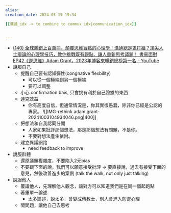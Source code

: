 ```yaml
---  
alias:  
creation_date: 2024-05-15 19:34  

[[溝通_idx -> to combine to commux idx|communication_idx]]


---  
```


- [(140) 全球熱銷上百萬冊，顛覆思維盲點的心理學！溝通總是鬼打牆？頂尖人士辯論的心理學技巧，教你挑戰既有觀點、讓人重新思考議題！ 書來面對EP42《逆思維》Adam Grant，2023年博客來暢銷總榜第一名 - YouTube](https://www.youtube.com/watch?v=vZLChXoMm24)
- 說服自己
    - 提醒自己要有認知彈性(congnative flexbility)
	    - 可以從一個極端到另一個極端 
	    - 要可以調整
	- 小心 confirmation bais, 只會挑有利於自己證據的東西
    - 達克效益
	    - 你有高度自信，但通常情況是，你其實很愚蠢，除非你已經是公認的專家。
        ![[IMG-rethink adam grant-20241003104934046.png|400]]
    - 把想法和自我認同分開
        - 人家如果批評那個想法，那是那個想法有問題，不是你。
        - 不要對想法產生依附。
    - 建立異議網路
        - need feedback to improve
- 說服群體
    - 還原議題複雜度，不要陷入2元bias
    - 不要跟下面的說，我們可以願意接受批評 → 要直接說，過去有接受下面的意見，然後改善進步的案例 (talk the walk, not only just talking)
- 說服他人
    - 覆議他人，先理解他人觀念，讓對方可以知道我們是在同一個起跑點
    - 著重單一論述
        - 太多論述，說太多，會變成傳教士，別人會進入防禦心理
    - 問問題，讓他自己去思考